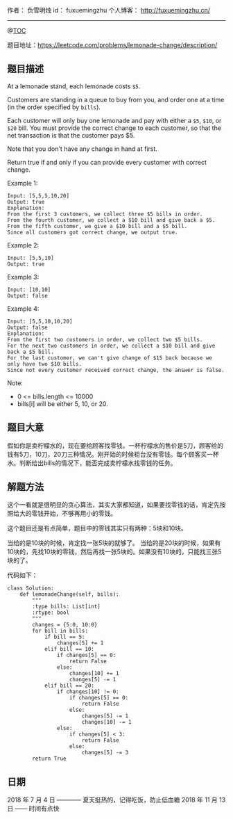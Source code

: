

作者： 负雪明烛
id：	fuxuemingzhu
个人博客：	http://fuxuemingzhu.cn/

---
@[TOC](目录)

题目地址：https://leetcode.com/problems/lemonade-change/description/

## 题目描述

At a lemonade stand, each lemonade costs ``$5``. 

Customers are standing in a queue to buy from you, and order one at a time (in the order specified by ``bills``).

Each customer will only buy one lemonade and pay with either a ``$5``, ``$10``, or ``$20`` bill.  You must provide the correct change to each customer, so that the net transaction is that the customer pays $5.

Note that you don't have any change in hand at first.

Return true if and only if you can provide every customer with correct change.

 

Example 1:

    Input: [5,5,5,10,20]
    Output: true
    Explanation: 
    From the first 3 customers, we collect three $5 bills in order.
    From the fourth customer, we collect a $10 bill and give back a $5.
    From the fifth customer, we give a $10 bill and a $5 bill.
    Since all customers got correct change, we output true.

Example 2:

    Input: [5,5,10]
    Output: true

Example 3:

    Input: [10,10]
    Output: false

Example 4:

    Input: [5,5,10,10,20]
    Output: false
    Explanation: 
    From the first two customers in order, we collect two $5 bills.
    For the next two customers in order, we collect a $10 bill and give back a $5 bill.
    For the last customer, we can't give change of $15 back because we only have two $10 bills.
    Since not every customer received correct change, the answer is false.
 

Note:

- 0 <= bills.length <= 10000
- bills[i] will be either 5, 10, or 20.

## 题目大意

假如你是卖柠檬水的，现在要给顾客找零钱。一杯柠檬水的售价是5刀，顾客给的钱有5刀，10刀，20刀三种情况。刚开始的时候柜台没有零钱。每个顾客买一杯水。判断给出bills的情况下，能否完成卖柠檬水找零钱的任务。

## 解题方法

这个一看就是很明显的贪心算法，其实大家都知道，如果要找零钱的话，肯定先按照给大的零钱开始，不够再用小的零钱。

这个题目还是有点简单，题目中的零钱其实只有两种：5块和10块。

当给的是10块的时候，肯定找一张5块的就够了。
当给的是20块的时候，如果有10块的，先找10块的零钱，然后再找一张5块的。如果没有10块的，只能找三张5块的了。

代码如下：

```python3
class Solution:
    def lemonadeChange(self, bills):
        """
        :type bills: List[int]
        :rtype: bool
        """
        changes = {5:0, 10:0}
        for bill in bills:
            if bill == 5:
                changes[5] += 1
            elif bill == 10:
                if changes[5] == 0:
                    return False
                else:
                    changes[10] += 1
                    changes[5] -= 1
            elif bill == 20:
                if changes[10] != 0:
                    if changes[5] == 0:
                        return False
                    else:
                        changes[5] -= 1
                        changes[10] -= 1
                else:
                    if changes[5] < 3:
                        return False
                    else:
                        changes[5] -= 3
        return True
```

## 日期

2018 年 7 月 4 日 ———— 夏天挺热的，记得吃饭，防止低血糖
2018 年 11 月 13 日 —— 时间有点快
